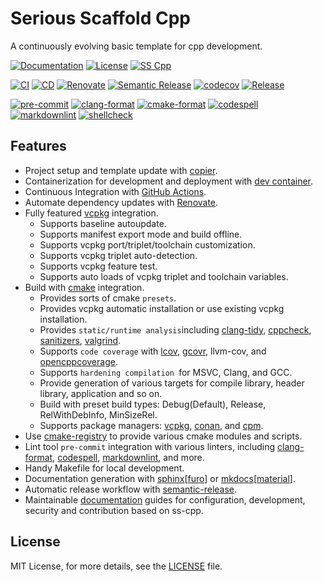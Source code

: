 # Serious Scaffold Cpp

A continuously evolving basic template for cpp development.

[![Documentation](https://img.shields.io/badge/Documentation-sphinx-blue)](https://serious-scaffold.github.io/ss-cpp)
[![License](https://img.shields.io/github/license/serious-scaffold/ss-cpp)](https://github.com/serious-scaffold/ss-cpp/blob/master/LICENSE)
[![SS Cpp](https://img.shields.io/badge/Serious%20Scaffold-c++-blue)](https://github.com/serious-scaffold/ss-cpp)

[![CI](https://github.com/serious-scaffold/ss-cpp/actions/workflows/ci.yml/badge.svg)](https://github.com/serious-scaffold/ss-cpp/actions/workflows/ci.yml)
[![CD](https://github.com/serious-scaffold/ss-cpp/actions/workflows/cd.yml/badge.svg)](https://github.com/serious-scaffold/ss-cpp/actions/workflows/cd.yml)
[![Renovate](https://github.com/serious-scaffold/ss-cpp/actions/workflows/renovate.yml/badge.svg)](https://github.com/serious-scaffold/ss-cpp/actions/workflows/renovate.yml)
[![Semantic Release](https://github.com/serious-scaffold/ss-cpp/actions/workflows/semantic-release.yml/badge.svg)](https://github.com/serious-scaffold/ss-cpp/actions/workflows/semantic-release.yml)
[![codecov](https://codecov.io/gh/serious-scaffold/ss-cpp/branch/master/graph/badge.svg?token=123456789)](https://codecov.io/gh/serious-scaffold/ss-cpp)
[![Release](https://img.shields.io/github/v/release/serious-scaffold/ss-cpp)](https://github.com/serious-scaffold/ss-cpp/releases)

[![pre-commit](https://img.shields.io/badge/pre--commit-enabled-brightgreen?logo=pre-commit)](https://github.com/pre-commit/pre-commit)
[![clang-format](https://img.shields.io/badge/clang--format-enabled-blue)](https://github.com/pre-commit/mirrors-clang-format)
[![cmake-format](https://img.shields.io/badge/cmake--format-enabled-blue)](https://github.com/cheshirekow/cmake-format-precommit)
[![codespell](https://img.shields.io/badge/codespell-enabled-blue)](https://github.com/codespell-project/codespell)
[![markdownlint](https://img.shields.io/badge/markdownlint-enabled-blue)](https://github.com/igorshubovych/markdownlint-cli)
[![shellcheck](https://img.shields.io/badge/shellcheck-enabled-blue)](https://github.com/shellcheck-py/shellcheck-py)

## Features

- Project setup and template update with [copier](https://github.com/copier-org/copier/).
- Containerization for development and deployment with [dev container](https://containers.dev/).
- Continuous Integration with [GitHub Actions](https://docs.github.com/actions).
- Automate dependency updates with [Renovate](https://github.com/renovatebot/renovate).
- Fully featured [vcpkg](https://learn.microsoft.com/en-us/vcpkg/) integration.
  - Supports baseline autoupdate.
  - Supports manifest export mode and build offline.
  - Supports vcpkg port/triplet/toolchain customization.
  - Supports vcpkg triplet auto-detection.
  - Supports vcpkg feature test.
  - Supports auto loads of vcpkg triplet and toolchain variables.
- Build with [cmake](https://cmake.org/documentation/) integration.
  - Provides sorts of cmake `presets`.
  - Provides vcpkg automatic installation or use existing vcpkg installation.
  - Provides `static/runtime analysis`including [clang-tidy](https://clang.llvm.org/extra/clang-tidy/), [cppcheck](http://cppcheck.net/manual.html), [sanitizers](https://clang.llvm.org/docs/index.html), [valgrind](https://valgrind.org/docs/manual/manual.html).
  - Supports `code coverage` with [lcov](https://github.com/linux-test-project/lcov), [gcovr](https://github.com/gcovr/gcovr), llvm-cov, and [opencppcoverage](https://github.com/OpenCppCoverage/OpenCppCoverage).
  - Supports `hardening compilation `for MSVC, Clang, and GCC.
  - Provide generation of various targets for compile library, header library, application and so on.
  - Build with preset build types: Debug(Default), Release, RelWithDebInfo, MinSizeRel.
  - Supports package managers: [vcpkg](https://github.com/microsoft/vcpkg), [conan](https://github.com/conan-io/cmake-conan), and [cpm](https://github.com/cpm-cmake/CPM.cmake).
- Use [cmake-registry](https://github.com/msclock/cmake-registry) to provide various cmake modules and scripts.
- Lint tool `pre-commit` integration with various linters, including [clang-format](https://github.com/pre-commit/mirrors-clang-format), [codespell](https://github.com/codespell-project/codespell), [markdownlint](https://github.com/igorshubovych/markdownlint-cli), and more.
- Handy Makefile for local development.
- Documentation generation with [sphinx](https://www.sphinx-doc.org/en/master/)[[furo](https://github.com/pradyunsg/furo)] or [mkdocs](https://www.mkdocs.org/)[[material](https://squidfunk.github.io/mkdocs-material/)].
- Automatic release workflow with [semantic-release](https://github.com/semantic-release/semantic-release).
- Maintainable [documentation](https://serious-scaffold.github.io/ss-cpp/) guides for configuration, development, security and contribution based on ss-cpp.

## License

MIT License, for more details, see the [LICENSE](https://github.com/serious-scaffold/ss-cpp/blob/master/LICENSE) file.
